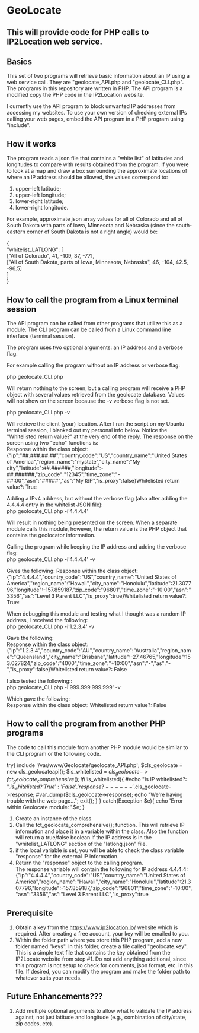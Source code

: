 # GeoLocate

## This will provide code for PHP calls to IP2Location web service.


## Basics
This set of two programs will retrieve basic information about an IP using a web service call. They are "geolocate_API.php and "geolocate_CLI.php". The programs in this repository are written in PHP. The API program is a modified copy the PHP code in the IP2Location website.  

I currently use the API program to block unwanted IP addresses from accessing my websites. To use your own version of checking external IPs calling your web pages, embed the API program in a PHP program using "include".


## How it works
The program reads a json file that contains a "white list" of latitudes and longitudes to compare with results obtained from the program. If you were to look at a map and draw a box surrounding the approximate locations of where an IP address should be allowed, the values correspond to:
1. upper-left latitude;
2. upper-left longitude;
3. lower-right latitude;
4. lower-right longitude.

For example, approximate json array values for all of Colorado and all of South Dakota with parts of Iowa, Minnesota and Nebraska (since the south-eastern corner of South Dakota is not a right angle) would be:

{  
	"whitelist_LATLONG": [  
		["All of Colorado", 41, -109, 37, -77],  
		["All of South Dakota, parts of Iowa, Minnesota, Nebraska", 46, -104, 42.5, -96.5]  
	]  
}  


## How to call the program from a Linux terminal session
The API program can be called from other programs that utilize this as a module. The CLI program can be called from a Linux command line interface (terminal session).

The program uses two optional arguments: an IP address and a verbose flag.

For example calling the program without an IP address or verbose flag:

php geolocate_CLI.php

Will return nothing to the screen, but a calling program will receive a PHP object with several values retrieved from the geolocate database. Values will not show on the screen because the -v verbose flag is not set.


php geolocate_CLI.php -v

Will retrieve the client (your) location. After I ran the script on my Ubuntu terminal session, I blanked out my personal info below. Notice the "Whitelisted return value?" at the very end of the reply. The response on the screen using two "echo" functions is:  
Response within the class object: {"ip":"##.###.##.##","country_code":"US","country_name":"United States of America","region_name":"mystate","city_name":"My city","latitude":##.######,"longitude":-##.######,"zip_code":"12345","time_zone":"-##:00","asn":"#####","as":"My ISP","is_proxy":false}Whitelisted return value?: True  


Adding a IPv4 address, but without the verbose flag (also after adding the 4.4.4.4 entry in the whitelist JSON file):  
php geolocate_CLI.php -i'4.4.4.4'

Will result in nothing being presented on the screen. When a separate module calls this module, however, the return value is the PHP object that contains the geolocator information.


Calling the program while keeping the IP address and adding the verbose flag:  
php geolocate_CLI.php -i'4.4.4.4' -v

Gives the following:
Response within the class object:   {"ip":"4.4.4.4","country_code":"US","country_name":"United States of America","region_name":"Hawaii","city_name":"Honolulu","latitude":21.307796,"longitude":-157.859187,"zip_code":"96801","time_zone":"-10:00","asn":"3356","as":"Level 3 Parent LLC","is_proxy":true}Whitelisted return value?: True:


When debugging this module and testing what I thought was a random IP address, I received the following:  
php geolocate_CLI.php -i'1.2.3.4' -v

Gave the following:  
Response within the class object: {"ip":"1.2.3.4","country_code":"AU","country_name":"Australia","region_name":"Queensland","city_name":"Brisbane","latitude":-27.46765,"longitude":153.027824,"zip_code":"4000","time_zone":"+10:00","asn":"-","as":"-","is_proxy":false}Whitelisted return value?: False


I also tested the following::  
php geolocate_CLI.php -i'999.999.999.999' -v

Which gave the following:  
Response within the class object: Whitelisted return value?: False

## How to call the program from another PHP programs
The code to call this module from another PHP module would be similar to the CLI program or the following code.

try{
	include '/var/www/Geolocate/geolocate_API.php';
	$cls_geolocate = new cls_geolocateapi();
	$is_whitelisted = $cls_geolocate->fct_geolocate_comprehensive();
	if(!$is_whitelisted){
		#echo "Is IP whitelisted?: ".$is_whitelisted?'True':'False'.'  response?------'.$cls_geolocate->response;
		#var_dump($cls_geolocate->response);
		echo "We're having trouble with the web page...";
		exit();
	}
}
catch(Exception $e){
	echo 'Error within Geolocate module: '.$e;
}


1. Create an instance of the class
2. Call the fct_geolocate_comprehensive(); function. This will retrieve IP information and place it in a variable within the class. Also the function will return a true/false boolean if the IP address is in the "whitelist_LATLONG" section of the "latlong.json" file.
3. if the local variable is set, you will be able to check the class variable "response" for the external IP information.
4. Return the "response" object to the calling program.  
	The response variable will contain the following for IP address 4.4.4.4:
	{"ip":"4.4.4.4","country_code":"US","country_name":"United States of America","region_name":"Hawaii","city_name":"Honolulu","latitude":21.307796,"longitude":-157.859187,"zip_code":"96801","time_zone":"-10:00","asn":"3356","as":"Level 3 Parent LLC","is_proxy":true


## Prerequisite
1. Obtain a key from the https://www.ip2location.io/ website which is required. After creating a free account, your key will be emailed to you.
2. Within the folder path where you store this PHP program, add a new folder named "keys". In this folder, create a file called "geolocate.key". This is a simple text file that contains the key obtained from the IP2Locate website from step #1. Do not add anything additional, since this program is not setup to check for comments, json format, etc. in this file. If desired, you can modify the program and make the folder path to whatever suits your needs.


## Future Enhancements???
1. Add multiple optional arguments to allow what to validate the IP address against, not just latitude and longitude (e.g., combination of city/state, zip codes, etc).
